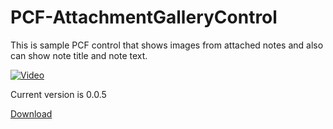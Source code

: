 # PCF-AttachmentGalleryControl

This is sample PCF control that shows images from attached notes and also can show note title and note text.

[![Video](http://img.youtube.com/vi/oILXbhZEcQI/0.jpg)](https://youtu.be/oILXbhZEcQI)

Current version is 0.0.5

[Download](https://github.com/OOlashyn/PCF-AttachmentGalleryControl/releases/)
